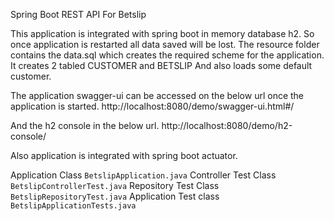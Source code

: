 Spring Boot REST API For Betslip

This application is integrated with spring boot in memory database h2. So once application is restarted all data saved will be lost.
The resource folder contains the data.sql which creates the required scheme for the application.
It creates 2 tabled CUSTOMER and BETSLIP
And also loads some default customer.

The application swagger-ui can be accessed on the below url once the application is started.
http://localhost:8080/demo/swagger-ui.html#/

And the h2 console in the below url.
http://localhost:8080/demo/h2-console/

Also application is integrated with spring boot actuator.

Application Class `BetslipApplication.java`
Controller Test Class `BetslipControllerTest.java`
Repository Test Class `BetslipRepositoryTest.java`
Application Test class `BetslipApplicationTests.java`